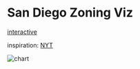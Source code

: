 # San Diego Zoning Viz

[interactive](https://observablehq.com/@milafrerichs/detached-single-family-homes-vs-other-housing-in-san-diego)

inspiration: [NYT](https://www.nytimes.com/interactive/2019/06/18/upshot/cities-across-america-question-single-family-zoning.html)

![chart](https://user-images.githubusercontent.com/688980/60654134-ae913b00-9e4b-11e9-9188-c29065d027fa.png)
